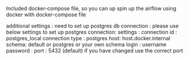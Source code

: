 Included docker-compose file, so you can up spin up the airflow using docker with docker-compose file

additional settings : need to set up postgres db connection :
please use below settings to set up postgres connection:
settings : 
connection id : postgres_local
connection type : postgres
host: host.docker.internal
schema: default or postgres or your own schema
login : username
password : 
port : 5432 (default) if you have changed use the correct port
